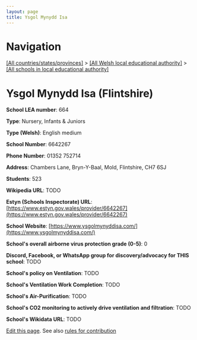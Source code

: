 ```yaml
---
layout: page
title: Ysgol Mynydd Isa
---
```

# Navigation

[[All countries/states/provinces]](../../..) > [[All Welsh local educational authority]](../..) > [[All schools in local educational authority]](..)

# Ysgol Mynydd Isa (Flintshire)

**School LEA number**: 664

**Type**: Nursery, Infants & Juniors

**Type (Welsh)**: English medium

**School Number**: 6642267

**Phone Number**: 01352 752714

**Address**: Chambers Lane, Bryn-Y-Baal, Mold, Flintshire, CH7 6SJ

**Students**: 523

**Wikipedia URL**: TODO

**Estyn (Schools Inspectorate) URL**: [https://www.estyn.gov.wales/provider/6642267](https://www.estyn.gov.wales/provider/6642267)

**School Website**: [https://www.ysgolmynyddisa.com/](https://www.ysgolmynyddisa.com/)

**School's overall airborne virus protection grade (0-5)**: 0

**Discord, Facebook, or WhatsApp group for discovery/advocacy for THIS school**: TODO

**School's policy on Ventilation**: TODO

**School's Ventilation Work Completion**: TODO

**School's Air-Purification**: TODO

**School's CO2 monitoring to actively drive ventilation and filtration**: TODO

**School's Wikidata URL**: TODO




[Edit this page](https://github.com/ventilate-schools/Wales/edit/prif/./Flintshire/Ysgol_Mynydd_Isa.md). See also [rules for contribution](../../../contribution-rules/)